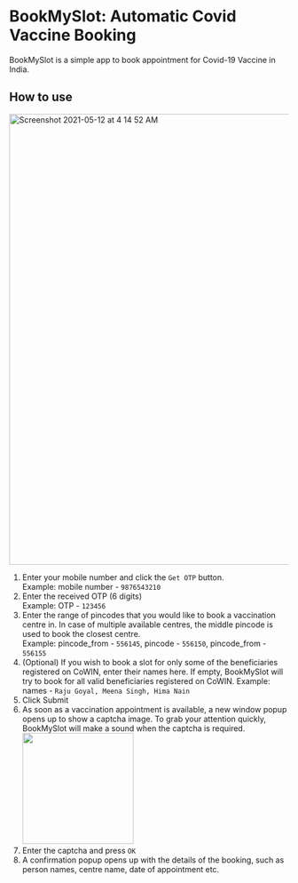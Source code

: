 # BookMySlot: Automatic Covid Vaccine Booking
BookMySlot is a simple app to book appointment for Covid-19 Vaccine in India.

## How to use

<img width="812" alt="Screenshot 2021-05-12 at 4 14 52 AM" src="https://user-images.githubusercontent.com/15952329/117893738-9c4e7680-b2d8-11eb-98be-fa79fa24f5fd.png">

1. Enter your mobile number and click the `Get OTP` button.  
Example: mobile number - `9876543210`
2. Enter the received OTP (6 digits)  
Example: OTP - `123456`
3. Enter the range of pincodes that you would like to book a vaccination centre in. In case of multiple available centres, the middle pincode is used to book the closest centre.  
Example: pincode_from - `556145`, pincode - `556150`, pincode_from - `556155`
4. (Optional) If you wish to book a slot for only some of the beneficiaries registered on CoWIN, enter their names here. If empty, BookMySlot will try to book for all valid beneficiaries registered on CoWIN.
Example: names - `Raju Goyal, Meena Singh, Hima Nain`
5. Click Submit
6. As soon as a vaccination appointment is available, a new window popup opens up to show a captcha image. To grab your attention quickly, BookMySlot will make a sound when the captcha is required.  <img src="https://user-images.githubusercontent.com/15952329/117894597-52669000-b2da-11eb-908b-5b1a6e95d90f.png" height="200">
7. Enter the captcha and press `OK`
8. A confirmation popup opens up with the details of the booking, such as person names, centre name, date of appointment etc.

